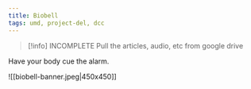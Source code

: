 ```yaml
---
title: Biobell
tags: umd, project-del, dcc
---
```

> [!info] INCOMPLETE
> Pull the articles, audio, etc from google drive

Have your body cue the alarm.

![[biobell-banner.jpeg|450x450]]